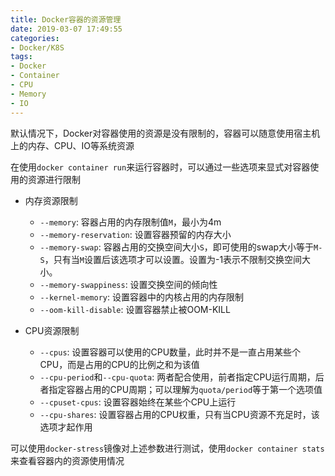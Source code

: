 ```yaml
---
title: Docker容器的资源管理
date: 2019-03-07 17:49:55
categories: 
- Docker/K8S
tags: 
- Docker
- Container
- CPU
- Memory
- IO
---
```


默认情况下，Docker对容器使用的资源是没有限制的，容器可以随意使用宿主机上的内存、CPU、IO等系统资源

在使用`docker container run`来运行容器时，可以通过一些选项来显式对容器使用的资源进行限制

- 内存资源限制
  - `--memory`: 容器占用的内存限制值`M`，最小为4m
  - `--memory-reservation`: 设置容器预留的内存大小
  - `--memory-swap`: 容器占用的交换空间大小`S`，即可使用的swap大小等于`M-S`，只有当`M`设置后该选项才可以设置。设置为-1表示不限制交换空间大小。
  - `--memory-swappiness`: 设置交换空间的倾向性
  - `--kernel-memory`: 设置容器中的内核占用的内存限制
  - `--oom-kill-disable`: 设置容器禁止被OOM-KILL

- CPU资源限制
  - `--cpus`: 设置容器可以使用的CPU数量，此时并不是一直占用某些个CPU，而是占用的CPU的比例之和为该值
  - `--cpu-period`和`--cpu-quota`: 两者配合使用，前者指定CPU运行周期，后者指定容器占用的CPU周期；可以理解为`quota/period`等于第一个选项值
  - `--cpuset-cpus`: 设置容器始终在某些个CPU上运行
  - `--cpu-shares`: 设置容器占用的CPU权重，只有当CPU资源不充足时，该选项才起作用

可以使用`docker-stress`镜像对上述参数进行测试，使用`docker container stats`来查看容器内的资源使用情况